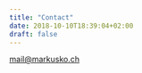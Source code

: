 ```yaml
---
title: "Contact"
date: 2018-10-10T18:39:04+02:00
draft: false
---
```


[mail@markusko.ch](mailto:mail@markusko.ch)
